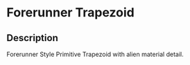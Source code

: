 # Forerunner Trapezoid

## Description

Forerunner Style Primitive Trapezoid with alien material detail.

